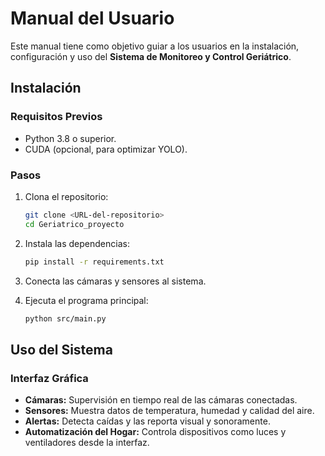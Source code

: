 
# Manual del Usuario

Este manual tiene como objetivo guiar a los usuarios en la instalación, configuración y uso del **Sistema de Monitoreo y Control Geriátrico**.

## Instalación

### Requisitos Previos
- Python 3.8 o superior.
- CUDA (opcional, para optimizar YOLO).

### Pasos
1. Clona el repositorio:
   ```bash
   git clone <URL-del-repositorio>
   cd Geriatrico_proyecto
   ```
2. Instala las dependencias:
   ```bash
   pip install -r requirements.txt
   ```

3. Conecta las cámaras y sensores al sistema.
4. Ejecuta el programa principal:
   ```bash
   python src/main.py
   ```

## Uso del Sistema

### Interfaz Gráfica
- **Cámaras:** Supervisión en tiempo real de las cámaras conectadas.
- **Sensores:** Muestra datos de temperatura, humedad y calidad del aire.
- **Alertas:** Detecta caídas y las reporta visual y sonoramente.
- **Automatización del Hogar:** Controla dispositivos como luces y ventiladores desde la interfaz.

